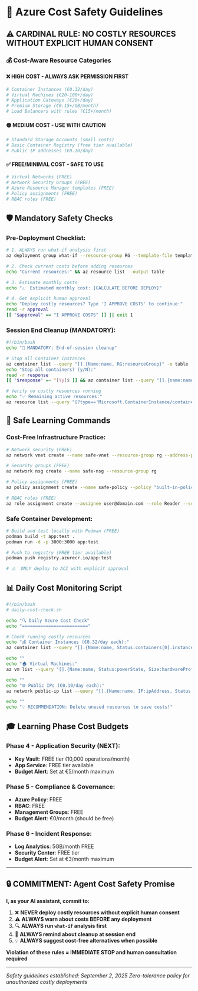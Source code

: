 # 🚨 Azure Cost Safety Guidelines 

## ⚠️ CARDINAL RULE: NO COSTLY RESOURCES WITHOUT EXPLICIT HUMAN CONSENT

### 💰 Cost-Aware Resource Categories

#### ❌ HIGH COST - ALWAYS ASK PERMISSION FIRST
```bash
# Container Instances (€0.32/day)
# Virtual Machines (€20-100+/day)
# Application Gateways (€20+/day)
# Premium Storage (€0.15+/GB/month)
# Load Balancers with rules (€15+/month)
```

#### 🟡 MEDIUM COST - USE WITH CAUTION
```bash
# Standard Storage Accounts (small costs)
# Basic Container Registry (free tier available)
# Public IP addresses (€0.10/day)
```

#### ✅ FREE/MINIMAL COST - SAFE TO USE
```bash
# Virtual Networks (FREE)
# Network Security Groups (FREE)
# Azure Resource Manager templates (FREE)
# Policy assignments (FREE)
# RBAC roles (FREE)
```

## 🛡️ Mandatory Safety Checks

### Pre-Deployment Checklist:
```bash
# 1. ALWAYS run what-if analysis first
az deployment group what-if --resource-group RG --template-file template.bicep

# 2. Check current costs before adding resources
echo "Current resources:" && az resource list --output table

# 3. Estimate monthly costs
echo "⚠️  Estimated monthly cost: [CALCULATE BEFORE DEPLOY]"

# 4. Get explicit human approval
echo "Deploy costly resources? Type 'I APPROVE COSTS' to continue:"
read -r approval
[[ "$approval" == "I APPROVE COSTS" ]] || exit 1
```

### Session End Cleanup (MANDATORY):
```bash
#!/bin/bash
echo "🧹 MANDATORY: End-of-session cleanup"

# Stop all Container Instances
az container list --query "[].{Name:name, RG:resourceGroup}" -o table
echo "Stop all containers? (y/N):"
read -r response
[[ "$response" =~ ^[Yy]$ ]] && az container list --query "[].{name:name,resourceGroup:resourceGroup}" -o tsv | while IFS=$'\t' read -r name rg; do az container delete --name "$name" --resource-group "$rg" --yes; done

# Verify no costly resources running
echo "✅ Remaining active resources:"
az resource list --query "[?type=='Microsoft.ContainerInstance/containerGroups']" -o table
```

## 🎯 Safe Learning Commands

### Cost-Free Infrastructure Practice:
```bash
# Network security (FREE)
az network vnet create --name safe-vnet --resource-group rg --address-prefix 10.0.0.0/16

# Security groups (FREE)  
az network nsg create --name safe-nsg --resource-group rg

# Policy assignments (FREE)
az policy assignment create --name safe-policy --policy "built-in-policy-id" --scope /subscriptions/sub-id

# RBAC roles (FREE)
az role assignment create --assignee user@domain.com --role Reader --scope /subscriptions/sub-id
```

### Safe Container Development:
```bash
# Build and test locally with Podman (FREE)
podman build -t app:test .
podman run -d -p 3000:3000 app:test

# Push to registry (FREE tier available)
podman push registry.azurecr.io/app:test

# ⚠️  ONLY deploy to ACI with explicit approval
```

## 📊 Daily Cost Monitoring Script

```bash
#!/bin/bash
# daily-cost-check.sh

echo "🔍 Daily Azure Cost Check"
echo "========================="

# Check running costly resources
echo "💰 Container Instances (€0.32/day each):"
az container list --query "[].{Name:name, Status:containers[0].instanceView.currentState.state, RG:resourceGroup}" -o table 2>/dev/null || echo "None found"

echo ""
echo "🏠 Virtual Machines:"
az vm list --query "[].{Name:name, Status:powerState, Size:hardwareProfile.vmSize, RG:resourceGroup}" -o table 2>/dev/null || echo "None found"

echo ""  
echo "🌐 Public IPs (€0.10/day each):"
az network public-ip list --query "[].{Name:name, IP:ipAddress, Status:provisioningState, RG:resourceGroup}" -o table

echo ""
echo "💡 RECOMMENDATION: Delete unused resources to save costs!"
```

## 🎓 Learning Phase Cost Budgets

### Phase 4 - Application Security (NEXT):
- **Key Vault**: FREE tier (10,000 operations/month)  
- **App Service**: FREE tier available
- **Budget Alert**: Set at €5/month maximum

### Phase 5 - Compliance & Governance:
- **Azure Policy**: FREE
- **RBAC**: FREE  
- **Management Groups**: FREE
- **Budget Alert**: €0/month (should be free)

### Phase 6 - Incident Response:
- **Log Analytics**: 5GB/month FREE
- **Security Center**: FREE tier
- **Budget Alert**: Set at €3/month maximum

---

## 🔒 COMMITMENT: Agent Cost Safety Promise

**I, as your AI assistant, commit to:**

1. ❌ **NEVER deploy costly resources without explicit human consent**
2. ⚠️ **ALWAYS warn about costs BEFORE any deployment**  
3. 🔍 **ALWAYS run `what-if` analysis first**
4. 🧹 **ALWAYS remind about cleanup at session end**
5. 💡 **ALWAYS suggest cost-free alternatives when possible**

**Violation of these rules = IMMEDIATE STOP and human consultation required**

---
*Safety guidelines established: September 2, 2025*
*Zero-tolerance policy for unauthorized costly deployments*
